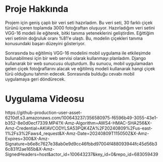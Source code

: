<h1>Proje Hakkında</h1>
<p>Projem için geniş çaplı bir veri seti hazırladım. Bu veri seti, 30 farklı çiçek türünü içeren toplamda 3000 fotoğraftan oluşuyor. Hazırladığım veri setini VGG-16 modeli ile eğiterek, bitki tanıma yeteneklerini geliştirdim. Eğittiğim veri setinin doğruluk oranı %81'e ulaştı. Bu, modelin çiçekleri tanıma konusundaki başarı düzeyini gösteriyor.</p>
<p>Sonrasında bu eğitilmiş VGG-16 modelini mobil uygulama ile etkileşimde bulunabilmesi için bir web servisi olarak kullanmayı planladım. Django kullanarak bir web sunucusu oluşturdum. Bu sunucu, mobil uygulamadan gelen çiçek fotoğraflarını alacak ve eğitilmiş modeli kullanarak hangi çiçek türü olduğunu tahmin edecek. Sonrasında bulduğu cevabı mobil uygulamaya geri döndürecek.</p>

<h1>Uygulama Videosu</h1>
https://github-production-user-asset-6210df.s3.amazonaws.com/100643237/356580975-f6596b49-3055-43e1-b352-8e0d0ecf7339.MP4?X-Amz-Algorithm=AWS4-HMAC-SHA256&X-Amz-Credential=AKIAVCODYLSA53PQK4ZA%2F20240809%2Fus-east-1%2Fs3%2Faws4_request&X-Amz-Date=20240809T115050Z&X-Amz-Expires=300&X-Amz-Signature=b6e8c7627e38ab0e9d9cc46fbbd97004f488093944fc45d56b36c831f2ae165b&X-Amz-SignedHeaders=host&actor_id=100643237&key_id=0&repo_id=683059439
